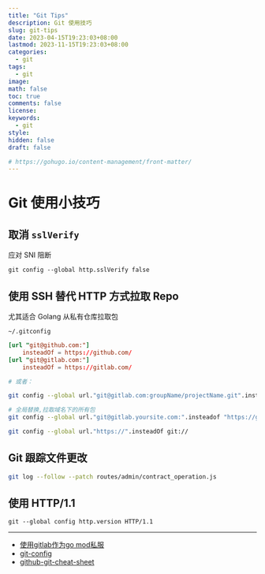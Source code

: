 ```yaml
---
title: "Git Tips"
description: Git 使用技巧
slug: git-tips
date: 2023-04-15T19:23:03+08:00
lastmod: 2023-11-15T19:23:03+08:00
categories:
  - git
tags:
  - git
image: 
math: false
toc: true
comments: false
license: 
keywords:
  - git
style:
hidden: false
draft: false

# https://gohugo.io/content-management/front-matter/
---
```

# Git 使用小技巧

## 取消 `sslVerify`

应对 SNI 阻断

`git config --global http.sslVerify false`

## 使用 SSH 替代 HTTP 方式拉取 Repo

尤其适合 Golang 从私有仓库拉取包

`~/.gitconfig`

```toml
[url "git@github.com:"]
    insteadOf = https://github.com/
[url "git@gitlab.com:"]
    insteadOf = https://gitlab.com/
```
  
```bash
# 或者：

git config --global url."git@gitlab.com:groupName/projectName.git".insteadOf "https://gitlab.com/groupName/projectName.git"`

# 全局替换,拉取域名下的所有包
git config --global url."git@gitlab.yoursite.com:".insteadof "https://gitlab.yoursite.com/"

git config --global url."https://".insteadOf git://
```

## Git 跟踪文件更改
  
```bash
git log --follow --patch routes/admin/contract_operation.js
```

## 使用 HTTP/1.1

```shell
git --global config http.version HTTP/1.1
```

---

- [使用gitlab作为go mod私服](https://www.cnblogs.com/tomtellyou/p/14411214.html)
- [git-config](https://git-scm.com/docs/git-config/zh_HANS-CN)
- [github-git-cheat-sheet](https://training.github.com/downloads/zh_CN/github-git-cheat-sheet/)
